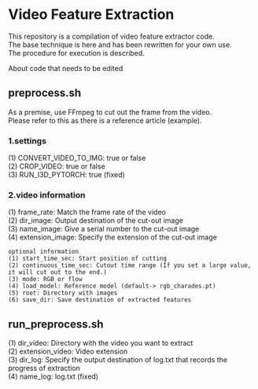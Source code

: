 # Video Feature Extraction
This repository is a compilation of video feature extractor code.  
The base technique is here and has been rewritten for your own use.  
The procedure for execution is described.  

About code that needs to be edited  
## preprocess.sh
As a premise, use FFmpeg to cut out the frame from the video.  
Please refer to this as there is a reference article (example).  
### 1.settings
(1) CONVERT_VIDEO_TO_IMG: true or false  
(2) CROP_VIDEO: true or false  
(3) RUN_I3D_PYTORCH: true (fixed)  

### 2.video information
(1) frame_rate: Match the frame rate of the video  
(2) dir_image: Output destination of the cut-out image  
(3) name_image: Give a serial number to the cut-out image  
(4) extension_image: Specify the extension of the cut-out image  

    optional information
    (1) start_time_sec: Start position of cutting  
    (2) continuous_time_sec: Cutout time range (If you set a large value, it will cut out to the end.)  
    (3) mode: RGB or flow  
    (4) load_model: Reference model (default-> rgb_charades.pt)  
    (5) root: Directory with images  
    (6) save_dir: Save destination of extracted features  

## run_preprocess.sh
(1) dir_video: Directory with the video you want to extract  
(2) extension_video: Video extension  
(3) dir_log: Specify the output destination of log.txt that records the progress of extraction  
(4) name_log: log.txt (fixed)  
